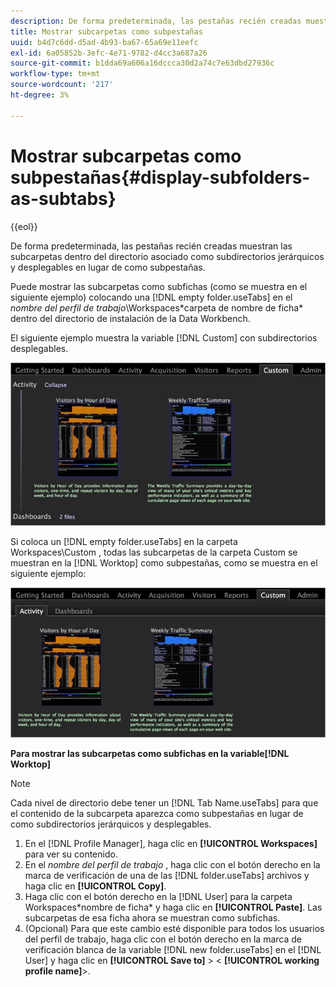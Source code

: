 ```yaml
---
description: De forma predeterminada, las pestañas recién creadas muestran las subcarpetas dentro del directorio asociado como subdirectorios jerárquicos y desplegables en lugar de como subpestañas.
title: Mostrar subcarpetas como subpestañas
uuid: b4d7c6dd-d5ad-4b93-ba67-65a69e11eefc
exl-id: 6a05852b-3efc-4e71-9782-d4cc3a687a26
source-git-commit: b1dda69a606a16dccca30d2a74c7e63dbd27936c
workflow-type: tm+mt
source-wordcount: '217'
ht-degree: 3%

---
```


# Mostrar subcarpetas como subpestañas{#display-subfolders-as-subtabs}

{{eol}}

De forma predeterminada, las pestañas recién creadas muestran las subcarpetas dentro del directorio asociado como subdirectorios jerárquicos y desplegables en lugar de como subpestañas.

Puede mostrar las subcarpetas como subfichas (como se muestra en el siguiente ejemplo) colocando una [!DNL empty folder.useTabs] en el *nombre del perfil de trabajo*\Workspaces\*carpeta de nombre de ficha* dentro del directorio de instalación de la Data Workbench.

El siguiente ejemplo muestra la variable [!DNL Custom] con subdirectorios desplegables.

![](assets/client-sub.png)

Si coloca un [!DNL empty folder.useTabs] en la carpeta Workspaces\Custom , todas las subcarpetas de la carpeta Custom se muestran en la [!DNL Worktop] como subpestañas, como se muestra en el siguiente ejemplo:

![](assets/client-sub2.png)

**Para mostrar las subcarpetas como subfichas en la variable[!DNL Worktop]**

>[!NOTE]
>
>Cada nivel de directorio debe tener un [!DNL Tab Name.useTabs] para que el contenido de la subcarpeta aparezca como subpestañas en lugar de como subdirectorios jerárquicos y desplegables.

1. En el [!DNL Profile Manager], haga clic en **[!UICONTROL Workspaces]** para ver su contenido.
1. En el *nombre del perfil de trabajo* , haga clic con el botón derecho en la marca de verificación de una de las [!DNL folder.useTabs] archivos y haga clic en **[!UICONTROL Copy]**.
1. Haga clic con el botón derecho en la [!DNL User] para la carpeta Workspaces\*nombre de ficha* y haga clic en **[!UICONTROL Paste]**. Las subcarpetas de esa ficha ahora se muestran como subfichas.
1. (Opcional) Para que este cambio esté disponible para todos los usuarios del perfil de trabajo, haga clic con el botón derecho en la marca de verificación blanca de la variable [!DNL new folder.useTabs] en el [!DNL User] y haga clic en **[!UICONTROL Save to]** > &lt; **[!UICONTROL working profile name]**>.
